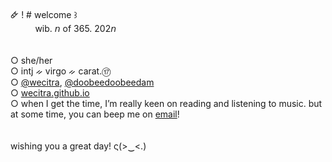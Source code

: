 🜸 ! # welcome ꒱ </br>
          &nbsp;&nbsp;&nbsp;&nbsp;&nbsp;&nbsp;&nbsp;&nbsp;&nbsp; wib. 𝘯 of 365. 202𝘯   </br></br></br>
○ she/her </br>
○ intj ᨀ virgo ᨀ carat.⑰ </br>
○ <a href="https://github.com/wecitra/">@wecitra</a>, <a href="https://github.com/doobeedoobeedam/">@doobeedoobeedam</a> </br>
○ <a href="https://wecitra.github.io">wecitra.github.io</a></br>
○ when I get the time, I’m really keen on reading and listening to music. but at some time, you can beep me on <a href="mailto:wecitra49@gmail.com">email</a>! </br></br></br>
wishing you a great day! ς(>‿<.)

<!--- <img align="right" src="https://github-readme-stats.vercel.app/api/top-langs/?username=doobeedoobeedam&layout=compact" alt="readme-stats-top-langs"> --->
<!--- <img align="center" src="https://github-readme-stats.vercel.app/api?username=doobeedoobeedam&show_icons=true&locale=en" alt="readme-stats"/> --->
<!--- <img align="left" src="https://github-readme-streak-stats.herokuapp.com/?user=doobeedoobeedam&" alt="streak-stats"/> --->
